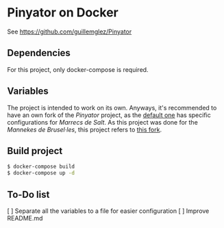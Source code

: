 # Pinyator on Docker

See https://github.com/guillemglez/Pinyator

## Dependencies
For this project, only docker-compose is required.

## Variables
The project is intended to work on its own. Anyways, it's recommended to have an own fork of the _Pinyator_ project, as the [default one](https://gitlab.com/elputorei/Pinyator) has specific configurations for _Marrecs de Salt_. As this project was done for the _Mannekes de Brusel·les_, this project refers to [this fork](https://github.com/guillemglez/pinyator).


## Build project
```bash
$ docker-compose build
$ docker-compose up -d
```

## To-Do list
[ ] Separate all the variables to a file for easier configuration
[ ] Improve README.md
